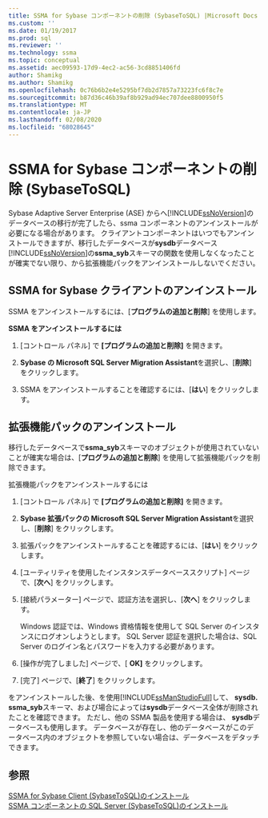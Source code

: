 ```yaml
---
title: SSMA for Sybase コンポーネントの削除 (SybaseToSQL) |Microsoft Docs
ms.custom: ''
ms.date: 01/19/2017
ms.prod: sql
ms.reviewer: ''
ms.technology: ssma
ms.topic: conceptual
ms.assetid: aec09593-17d9-4ec2-ac56-3cd8851406fd
author: Shamikg
ms.author: Shamikg
ms.openlocfilehash: 0c76b6b2e4e5295bf7db2d7857a73223fc6f8c7e
ms.sourcegitcommit: b87d36c46b39af8b929ad94ec707dee8800950f5
ms.translationtype: MT
ms.contentlocale: ja-JP
ms.lasthandoff: 02/08/2020
ms.locfileid: "68028645"
---
```

# <a name="removing-ssma-for-sybase-components-sybasetosql"></a>SSMA for Sybase コンポーネントの削除 (SybaseToSQL)
Sybase Adaptive Server Enterprise (ASE) からへ[!INCLUDE[ssNoVersion](../../includes/ssnoversion-md.md)]のデータベースの移行が完了したら、ssma コンポーネントのアンインストールが必要になる場合があります。 クライアントコンポーネントはいつでもアンインストールできますが、移行したデータベースが**sysdb**データベース[!INCLUDE[ssNoVersion](../../includes/ssnoversion-md.md)]の**ssma_syb**スキーマの関数を使用しなくなったことが確実でない限り、から拡張機能パックをアンインストールしないでください。  
  
## <a name="uninstalling-the-ssma-for-sybase-client"></a>SSMA for Sybase クライアントのアンインストール  
SSMA をアンインストールするには、[**プログラムの追加と削除**] を使用します。  
  
**SSMA をアンインストールするには**  
  
1.  [コントロール パネル] で **[プログラムの追加と削除]** を開きます。  
  
2.  **Sybase の Microsoft SQL Server Migration Assistant**を選択し、[**削除**] をクリックします。  
  
3.  SSMA をアンインストールすることを確認するには、[**はい**] をクリックします。  
  
## <a name="uninstalling-the-extension-pack"></a>拡張機能パックのアンインストール  
移行したデータベースで**ssma_syb**スキーマのオブジェクトが使用されていないことが確実な場合は、[**プログラムの追加と削除**] を使用して拡張機能パックを削除できます。  
  
拡張機能パックをアンインストールするには  
  
1.  [コントロール パネル] で **[プログラムの追加と削除]** を開きます。  
  
2.  **Sybase 拡張パックの Microsoft SQL Server Migration Assistant**を選択し、[**削除**] をクリックします。  
  
3.  拡張パックをアンインストールすることを確認するには、[**はい**] をクリックします。  
  
4.  [ユーティリティを使用したインスタンスデータベーススクリプト] ページで、[**次へ**] をクリックします。  
  
5.  [接続パラメーター] ページで、認証方法を選択し、[**次へ**] をクリックします。  
  
    Windows 認証では、Windows 資格情報を使用して SQL Server のインスタンスにログオンしようとします。 SQL Server 認証を選択した場合は、SQL Server のログイン名とパスワードを入力する必要があります。  
  
6.  [操作が完了しました] ページで、[ **OK]** をクリックします。  
  
7.  [完了] ページで、[**終了**] をクリックします。  
  
をアンインストールした後、を使用[!INCLUDE[ssManStudioFull](../../includes/ssmanstudiofull-md.md)]して、 **sysdb. ssma_syb**スキーマ、および場合によっては**sysdb**データベース全体が削除されたことを確認できます。 ただし、他の SSMA 製品を使用する場合は、 **sysdb**データベースも使用します。 データベースが存在し、他のデータベースがこのデータベース内のオブジェクトを参照していない場合は、データベースをデタッチできます。  
  
## <a name="see-also"></a>参照  
[SSMA for Sybase Client &#40;SybaseToSQL&#41;のインストール](../../ssma/sybase/installing-ssma-for-sybase-client-sybasetosql.md)  
[SSMA コンポーネントの SQL Server &#40;SybaseToSQL&#41;のインストール](../../ssma/sybase/installing-ssma-components-on-sql-server-sybasetosql.md)  
  
